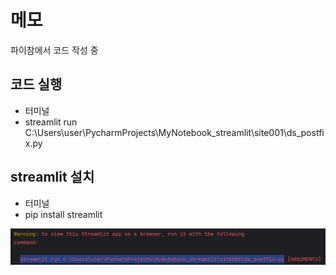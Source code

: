 # 메모
파이참에서 코드 작성 중

## 코드 실행
* 터미널
* streamlit run C:\Users\user\PycharmProjects\MyNotebook_streamlit\site001\ds_postfix.py

## streamlit 설치
* 터미널
* pip install streamlit


![img.png](img.png)


